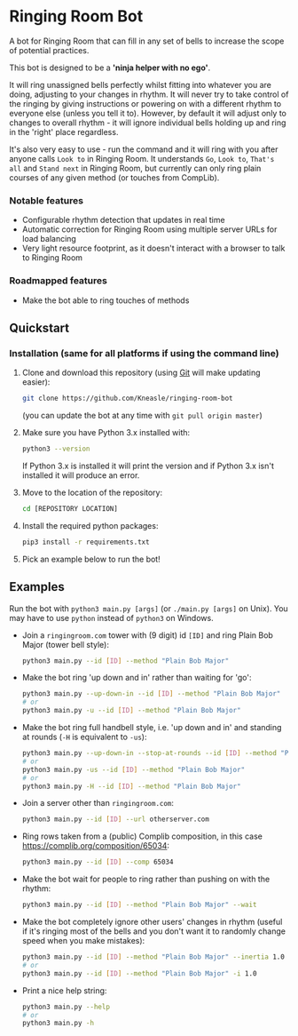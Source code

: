 # Ringing Room Bot
A bot for Ringing Room that can fill in any set of bells to increase the scope of potential practices.

This bot is designed to be a **'ninja helper with no ego'**.

It will ring unassigned bells perfectly whilst fitting into whatever you are doing, adjusting to
your changes in rhythm.
It will never try to take control of the ringing by giving instructions or powering on with a
different rhythm to everyone else (unless you tell it to).
However, by default it will adjust only to changes to overall rhythm - it will ignore individual
bells holding up and ring in the 'right' place regardless.

It's also very easy to use - run the command and it will ring with you after anyone calls
`Look to` in Ringing Room.
It understands `Go`, `Look to`, `That's all` and `Stand next` in Ringing Room, but currently can only
ring plain courses of any given method (or touches from CompLib).

### Notable features
- Configurable rhythm detection that updates in real time
- Automatic correction for Ringing Room using multiple server URLs for load balancing
- Very light resource footprint, as it doesn't interact with a browser to talk to Ringing Room

### Roadmapped features
- Make the bot able to ring touches of methods

## Quickstart
### Installation (same for all platforms if using the command line)
1. Clone and download this repository (using [Git](https://git-scm.com/book/en/v2/Getting-Started-Installing-Git) will make updating easier):
   ```bash
   git clone https://github.com/Kneasle/ringing-room-bot
   ```
   (you can update the bot at any time with `git pull origin master`)

2. Make sure you have Python 3.x installed with:
   ```bash
   python3 --version
   ```
   If Python 3.x is installed it will print the version and if Python 3.x isn't installed it will produce an error.
   
3. Move to the location of the repository:
   ```bash
   cd [REPOSITORY LOCATION]
   ```

4. Install the required python packages:
   ```bash
   pip3 install -r requirements.txt
   ```

5. Pick an example below to run the bot!

## Examples
Run the bot with `python3 main.py [args]` (or `./main.py [args]` on Unix).
You may have to use `python` instead of `python3` on Windows.

*   Join a `ringingroom.com` tower with (9 digit) id `[ID]` and ring Plain Bob Major (tower bell style):
    ```bash
    python3 main.py --id [ID] --method "Plain Bob Major"
    ```

*   Make the bot ring 'up down and in' rather than waiting for 'go':
    ```bash
    python3 main.py --up-down-in --id [ID] --method "Plain Bob Major"
    # or
    python3 main.py -u --id [ID] --method "Plain Bob Major"
    ```

*   Make the bot ring full handbell style, i.e. 'up down and in' and standing at rounds (`-H` is equivalent to `-us`):
    ```bash
    python3 main.py --up-down-in --stop-at-rounds --id [ID] --method "Plain Bob Major"
    # or
    python3 main.py -us --id [ID] --method "Plain Bob Major"
    # or
    python3 main.py -H --id [ID] --method "Plain Bob Major"
    ```

*   Join a server other than `ringingroom.com`:
    ```bash
    python3 main.py --id [ID] --url otherserver.com
    ```

*   Ring rows taken from a (public) Complib composition, in this case https://complib.org/composition/65034:
    ```bash
    python3 main.py --id [ID] --comp 65034
    ```

*   Make the bot wait for people to ring rather than pushing on with the rhythm:
    ```bash
    python3 main.py --id [ID] --method "Plain Bob Major" --wait
    ```

*   Make the bot completely ignore other users' changes in rhythm (useful if it's ringing most of
    the bells and you don't want it to randomly change speed when you make mistakes):
    ```bash
    python3 main.py --id [ID] --method "Plain Bob Major" --inertia 1.0
    # or
    python3 main.py --id [ID] --method "Plain Bob Major" -i 1.0
    ```

*   Print a nice help string:
    ```bash
    python3 main.py --help
    # or
    python3 main.py -h
    ```
